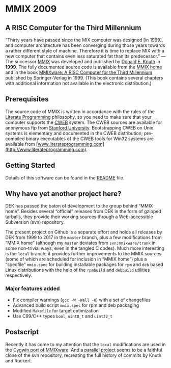 # MMIX 2009

## A RISC Computer for the Third Millennium

“Thirty years have passed since the MIX computer was designed [in 1969], and
computer architecture has been converging during those years towards a rather
different style of machine. Therefore it is time to replace MIX with a new
computer that contains even less saturated fat than its predecessor.” — The
successor [MMIX](https://cs.stanford.edu/~knuth/mmix.html) was developed and
published by [Donald E. Knuth](http://www-cs-staff.stanford.edu/~knuth) in
**1999**. The fully documented source code is available from the
[MMIX home](http://mmix.cs.hm.edu/src/index.html) and in the book
[MMIXware: A RISC Computer for the Third
Millennium](https://cs.stanford.edu/~knuth/mmixware.html)
published by Springer-Verlag in 1999. (This book contains several chapters with
additional information not available in the electronic distribution.)

## Prerequisites

The source code of MMIX is written in accordance with the rules of the
[Literate Programming](https://cs.stanford.edu/~knuth/lp.html)
philosophy, so you need to make sure that your computer supports the
[CWEB](https://cs.stanford.edu/~knuth/cweb.html) system. The CWEB sources are
available for anonymous ftp from [Stanford
University](ftp://ftp.cs.stanford.edu/pub/cweb/cweb.tar.gz). Bootstrapping CWEB
on Unix systems is elementary and documented in the CWEB distribution;
pre-compiled binary executables of the CWEB tools for Win32 systems are
available from
[www.literateprogramming.com](http://www.literateprogramming.com).

## Getting Started

Details of this software can be found in the [README](README) file.

## Why have yet another project here?

DEK has passed the baton of development to the group behind “MMIX home”.
Besides several “official” releases from DEK in the form of gzipped tarballs,
they provide their working sources through a Web-accessible Subversion (svn)
repository.

The present project on Github is a separate effort and holds all releases by
DEK from 1999 to 2017 in the `master` branch, plus a few modifications from
“MMIX home” (although my `master` deviates from `svn:mmixware/trunk` in some
non-trivial ways, even in the tangled C codes). Much more interesting is the
`local` branch; it provides further improvements to the MMIX sources (some of
which are scheduled for inclusion in “MMIX home”) plus a “specfile” `mmix.spec`
for building installable packages for `rpm` and `deb` based Linux distributions
with the help of the `rpmbuild` and `debbuild` utilities respectively.

### Major features added

* Fix compiler warnings (`gcc -W -Wall -O`) with a set of changefiles
* Advanced build script `mmix.spec` for rpm and deb packaging
* Modified `Makefile` for target optimization
* Use C99/C++ types `bool`, `uint8_t` and `uint32_t`

## Postscript

Recently it has come to my attention that the `local` modifications are used
in the
[Cygwin port of MMIXware](https://github.com/cygwinports-extras/mmixware).
And a [parallel project](https://github.com/toledo/mmix) seems to be a
faithful clone of the svn repository, recreating the full history of commits
by Knuth and Ruckert.
